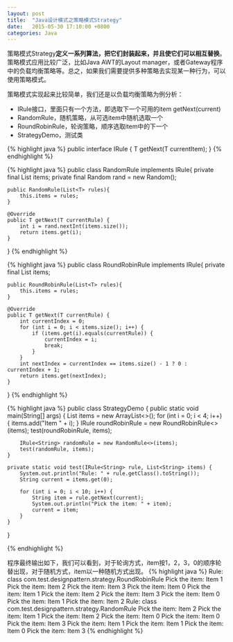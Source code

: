 ```yaml
---
layout: post
title:  "Java设计模式之策略模式Strategy"
date:   2015-05-30 17:10:00 +0800
categories: Java
--- 
```


策略模式Strategy**定义一系列算法，把它们封装起来，并且使它们可以相互替换**。策略模式应用比较广泛，比如Java AWT的Layout manager，或者Gateway程序中的负载均衡策略等。总之，如果我们需要提供多种策略去实现某一种行为，可以使用策略模式。

策略模式实现起来比较简单，我们还是以负载均衡策略为例分析：
 
* IRule接口，里面只有一个方法，即选取下一个可用的item getNext(current)
* RandomRule，随机策略，从可选item中随机选取一个
* RoundRobinRule，轮询策略，顺序选取item中的下一个
* StrategyDemo，测试类
 
{% highlight java %}
public interface IRule<T> {
    T getNext(T currentItem);
}
{% endhighlight %}

{% highlight java %}
public class RandomRule<T> implements IRule<T>{
    private final List<T> items;
    private final Random rand = new Random();

    public RandomRule(List<T> rules){
        this.items = rules;
    }

    @Override
    public T getNext(T currentRule) {
        int i = rand.nextInt(items.size());
        return items.get(i);
    }
}
{% endhighlight %}


{% highlight java %}
public class RoundRobinRule<T> implements IRule<T>{
    private final List<T> items;

    public RoundRobinRule(List<T> rules){
        this.items = rules;
    }

    @Override
    public T getNext(T currentRule) {
        int currentIndex = 0;
        for (int i = 0; i < items.size(); i++) {
            if (items.get(i).equals(currentRule)) {
                currentIndex = i;
                break;
            }
        }
        int nextIndex = currentIndex == items.size() - 1 ? 0 : currentIndex + 1;
        return items.get(nextIndex);
    }
}
{% endhighlight %}

{% highlight java %}
public class StrategyDemo {
    public static void main(String[] args) {
        List<String> items = new ArrayList<>();
        for (int i = 0; i < 4; i++) {
            items.add("Item " + i);
        }
        IRule<String> roundRobinRule = new RoundRobinRule<>(items);
        test(roundRobinRule, items);

        IRule<String> randomRule = new RandomRule<>(items);
        test(randomRule, items);
    }

    private static void test(IRule<String> rule, List<String> items) {
        System.out.println("Rule: " + rule.getClass().toString());
        String current = items.get(0);

        for (int i = 0; i < 10; i++) {
            String item = rule.getNext(current);
            System.out.println("Pick the item: " + item);
            current = item;
        }
    }
}

{% endhighlight %}
 
程序最终输出如下，我们可以看到，对于轮询方式，item按1，2，3，0的顺序轮替出现，对于随机方式，item以一种随机方式出现。
{% highlight java %}
Rule: class com.test.designpattern.strategy.RoundRobinRule
Pick the item: Item 1
Pick the item: Item 2
Pick the item: Item 3
Pick the item: Item 0
Pick the item: Item 1
Pick the item: Item 2
Pick the item: Item 3
Pick the item: Item 0
Pick the item: Item 1
Pick the item: Item 2
Rule: class com.test.designpattern.strategy.RandomRule
Pick the item: Item 2
Pick the item: Item 1
Pick the item: Item 2
Pick the item: Item 0
Pick the item: Item 0
Pick the item: Item 3
Pick the item: Item 1
Pick the item: Item 1
Pick the item: Item 0
Pick the item: Item 3
{% endhighlight %} 